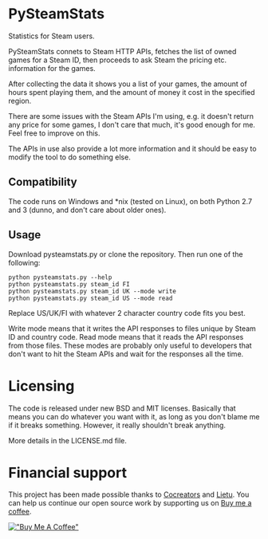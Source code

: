 # PySteamStats

Statistics for Steam users.

PySteamStats connets to Steam HTTP APIs, fetches the list of owned games for a
Steam ID, then proceeds to ask Steam the pricing etc. information for the games.

After collecting the data it shows you a list of your games, the amount of hours
spent playing them, and the amount of money it cost in the specified region.

There are some issues with the Steam APIs I'm using, e.g. it doesn't return any
price for some games, I don't care that much, it's good enough for me. Feel free
to improve on this.

The APIs in use also provide a lot more information and it should be easy to
modify the tool to do something else.


## Compatibility

The code runs on Windows and *nix (tested on Linux), on both Python 2.7 and 3
(dunno, and don't care about older ones).


## Usage

Download pysteamstats.py or clone the repository. Then run one of the following:

```
python pysteamstats.py --help
python pysteamstats.py steam_id FI
python pysteamstats.py steam_id UK --mode write
python pysteamstats.py steam_id US --mode read
```

Replace US/UK/FI with whatever 2 character country code fits you best.

Write mode means that it writes the API responses to files unique by Steam ID
and country code.
Read mode means that it reads the API responses from those files.
These modes are probably only useful to developers that don't want to hit the
Steam APIs and wait for the responses all the time.


# Licensing

The code is released under new BSD and MIT licenses. Basically that means you can
do whatever you want with it, as long as you don't blame me if it breaks something.
However, it really shouldn't break anything.

More details in the LICENSE.md file.


# Financial support

This project has been made possible thanks to [Cocreators](https://cocreators.ee) and [Lietu](https://lietu.net). You can help us continue our open source work by supporting us on [Buy me a coffee](https://www.buymeacoffee.com/cocreators).

[!["Buy Me A Coffee"](https://www.buymeacoffee.com/assets/img/custom_images/orange_img.png)](https://www.buymeacoffee.com/cocreators)
